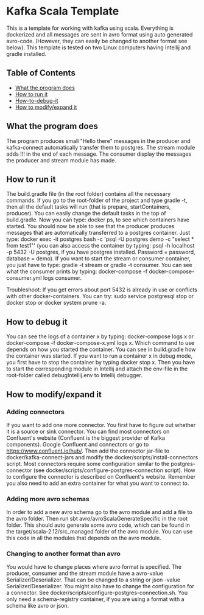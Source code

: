 # Kafka Scala Template

This is a template for working with kafka using scala.
Everything is dockerized and all messages are sent in avro format using auto generated avro-code. 
(However, they can easily be changed to another format see below).
This template is tested on two Linux computers having Intellij and gradle installed. 

## Table of Contents

* [What the program does](#What-the-program-does)
* [How to run it](#How-to-run-it)
* [How-to-debug-it](#How-to-debug-it)
* [How to modify/expand it](#How-to-modify/expand-it)

## What the program does
The program produces small "Hello there" messages in the producer and kafka-connect automatically 
transfer them to postgres. The stream module adds !!! in the end of each message. The consumer display
the messages the producer and stream module has made.

## How to run it
The build.gradle file (in the root folder) contains all the necessary commands. If you go to the root-folder of the project and type
gradle -t, then all the default tasks will run (that is prepare, startContainers, producer). You can easily
change the default tasks in the top of build.gradle. Now you can type: docker ps, to see which containers have started.
You should now be able to see that the producer produces messages that are automatically transferred to a postgres container.
Just type: docker exec -it postgres bash -c 'psql -U postgres demo -c "select * from test1"' 
(you can also access the container by typing: psql -h localhost -p 5432 -U postgres, if you have postgres installed. Password = password, database = demo).
If you want to start the stream or consumer container, you just have to type: gradle -t stream or gradle -t consumer. You can see what the
consumer prints by typing: docker-compose -f docker-compose-consumer.yml logs consumer.

Troubleshoot: If you get errors about port 5432 is already in use or conflicts with other docker-containers.
You can try: sudo service postgresql stop or docker stop <container-name> or docker system prune -a.

## How to debug it
You can see the logs of a container x by typing: docker-compose logs x or docker-compose -f docker-compose-x.yml logs x.
Which command to use depends on how you started the container. You can see in build.gradle how the container was started.
If you want to run a container x in debug mode, you first have to stop the container by typing docker stop x.
Then you have to start the corresponding module in Intellij and attach the env-file in the root-folder called debugIntellij.env
to Intellij debugger.

## How to modify/expand it
### Adding connectors
If you want to add one more connector. You first have to figure out whether it is a source or sink connector.
You can find most connectors on Confluent's website (Confluent is the biggest provider of Kafka components).
Google Confluent and connectors or go to https://www.confluent.io/hub/. Then add the connector jar-file to
docker/kafka-connect-jars and modify the docker/scripts/install-connectors script. Most connectors require some configuration
similar to the postgres-connector (see docker/scripts/configure-postgres-connection script). How to configure the connector is
described on Confluent's website. Remember you also need to add an extra container for what you want to connect to.
### Adding more avro schemas
In order to add a new avro schema go to the avro module and add a file to the avro folder. Then run sbt avro/avroScalaGenerateSpecific
in the root folder. This should auto generate some avro code, which can be found in the target/scala-2.12/src_managed folder of the
avro module. You can use this code in all the modules that depends on the avro module.
### Changing to another format than avro
You would have to change places where avro format is specified.
The producer, consumer and the stream module have a avro-value Serializer/Deserializer. That can be changed
to a string or json -value Serializer/Deserializer. You might also have to change the configuration for a connector.
See docker/scripts/configure-postgres-connection.sh. You only need a schema-registry container, if you are using a format with a schema like avro or json.

